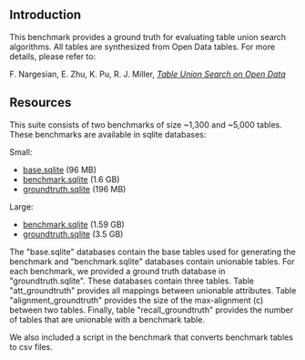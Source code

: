 ## Introduction
This benchmark provides a ground truth for evaluating table union search algorithms. All tables are synthesized from Open Data tables. For more details, please refer to: 

F. Nargesian, E. Zhu, K. Pu, R. J. Miller, [*Table Union Search on Open Data*](http://www.vldb.org/pvldb/vol11/p813-nargesian.pdf)

## Resources

This suite consists of two benchmarks of size ~1,300 and ~5,000 tables. 
These benchmarks are available in sqlite databases:

Small:
* [base.sqlite](https://storage.googleapis.com/table-union-benchmark/small/base.sqlite) (96 MB)
* [benchmark.sqlite](https://storage.googleapis.com/table-union-benchmark/small/benchmark.sqlite) (1.6 GB) 
* [groundtruth.sqlite](https://storage.googleapis.com/table-union-benchmark/small/groundtruth.sqlite) (196 MB)

Large:
* [benchmark.sqlite](https://storage.googleapis.com/table-union-benchmark/large/benchmark.sqlite) (1.59 GB)
* [groundtruth.sqlite](https://storage.googleapis.com/table-union-benchmark/large/groundtruth.sqlite) (3.5 GB)

The "base.sqlite" databases contain the base tables used for generating the benchmark 
and "benchmark.sqlite" databases contain unionable tables. 
For each benchmark, we provided a ground truth database in "groundtruth.sqlite". 
These databases contain three tables. 
Table "att_groundtruth" provides all mappings between unionable attributes. 
Table "alignment_groundtruth" provides the size of the max-alignment (c) between two tables. 
Finally, table "recall_groundtruth" provides the number of tables that are unionable with a benchmark table. 

We also included a script in the benchmark that converts benchmark tables to csv files. 
